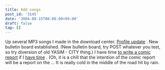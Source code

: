 ```yaml
---
title: Add songs
post_id: '3145'
date: '2004-08-15T00:00:00+09:00'
draft: false
tag: []
---
```


Up several MP3 songs I made in the download center. [Profile update](/category/about) . New bulletin board established. (New bulletin board, try POST whatever you test, so try diversion of old YASiM - CITY thing.) I have time [to write a comic report](/3148) if I [have time](/3148) . (Oh, it is a chill that the intention of the comic report will be a report on the ... It is really cold in the middle of the road hit by rain.